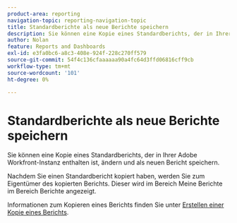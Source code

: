 ```yaml
---
product-area: reporting
navigation-topic: reporting-navigation-topic
title: Standardberichte als neue Berichte speichern
description: Sie können eine Kopie eines Standardberichts, der in Ihrer Adobe Workfront-Instanz enthalten ist, ändern und als neuen Bericht speichern.
author: Nolan
feature: Reports and Dashboards
exl-id: e3fa0bc6-a8c3-408e-924f-228c270ff579
source-git-commit: 54f4c136cfaaaaaa90a4fc64d3ffd06816cff9cb
workflow-type: tm+mt
source-wordcount: '101'
ht-degree: 0%

---
```


# Standardberichte als neue Berichte speichern

Sie können eine Kopie eines Standardberichts, der in Ihrer Adobe Workfront-Instanz enthalten ist, ändern und als neuen Bericht speichern.

Nachdem Sie einen Standardbericht kopiert haben, werden Sie zum Eigentümer des kopierten Berichts. Dieser wird im Bereich Meine Berichte im Bereich Berichte angezeigt.

Informationen zum Kopieren eines Berichts finden Sie unter [Erstellen einer Kopie eines Berichts](../../../reports-and-dashboards/reports/creating-and-managing-reports/create-copy-report.md).
